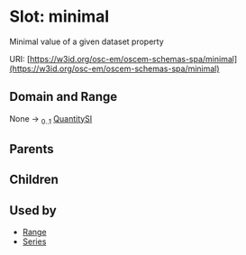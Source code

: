 
# Slot: minimal

Minimal value of a given dataset property

URI: [https://w3id.org/osc-em/oscem-schemas-spa/minimal](https://w3id.org/osc-em/oscem-schemas-spa/minimal)


## Domain and Range

None &#8594;  <sub>0..1</sub> [QuantitySI](QuantitySI.md)

## Parents


## Children


## Used by

 * [Range](Range.md)
 * [Series](Series.md)
